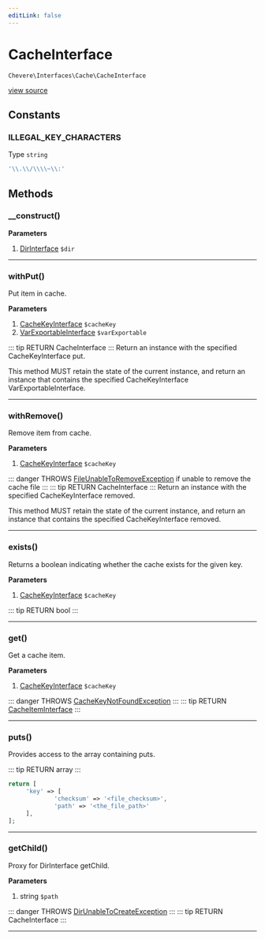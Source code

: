 ```yaml
---
editLink: false
---
```


# CacheInterface

`Chevere\Interfaces\Cache\CacheInterface`

[view source](https://github.com/chevere/chevere/blob/master/interfaces/Cache/CacheInterface.php)

## Constants

### ILLEGAL_KEY_CHARACTERS

Type `string`

```php
'\\.\\/\\\\~\\:'
```

## Methods

### __construct()

**Parameters**

1. [DirInterface](../Filesystem/DirInterface.md) `$dir`

---

### withPut()

Put item in cache.

**Parameters**

1. [CacheKeyInterface](./CacheKeyInterface.md) `$cacheKey`
2. [VarExportableInterface](../VarExportable/VarExportableInterface.md) `$varExportable`

::: tip RETURN
CacheInterface
:::
Return an instance with the specified CacheKeyInterface put.

This method MUST retain the state of the current instance, and return
an instance that contains the specified CacheKeyInterface VarExportableInterface.

---

### withRemove()

Remove item from cache.

**Parameters**

1. [CacheKeyInterface](./CacheKeyInterface.md) `$cacheKey`

::: danger THROWS
[FileUnableToRemoveException](../../Exceptions/Filesystem/FileUnableToRemoveException.md)
if unable to remove the cache file
:::
::: tip RETURN
CacheInterface
:::
Return an instance with the specified CacheKeyInterface removed.

This method MUST retain the state of the current instance, and return
an instance that contains the specified CacheKeyInterface removed.

---

### exists()

Returns a boolean indicating whether the cache exists for the given key.

**Parameters**

1. [CacheKeyInterface](./CacheKeyInterface.md) `$cacheKey`

::: tip RETURN
bool
:::

---

### get()

Get a cache item.

**Parameters**

1. [CacheKeyInterface](./CacheKeyInterface.md) `$cacheKey`

::: danger THROWS
[CacheKeyNotFoundException](../../Exceptions/Cache/CacheKeyNotFoundException.md)
:::
::: tip RETURN
[CacheItemInterface](./CacheItemInterface.md)
:::

---

### puts()

Provides access to the array containing puts.

::: tip RETURN
array
:::
```php
return [
     'key' => [
             'checksum' => '<file_checksum>',
             'path' => '<the_file_path>'
     ],
];
```

---

### getChild()

Proxy for DirInterface getChild.

**Parameters**

1. string `$path`

::: danger THROWS
[DirUnableToCreateException](../../Exceptions/Filesystem/DirUnableToCreateException.md)
:::
::: tip RETURN
CacheInterface
:::

---

